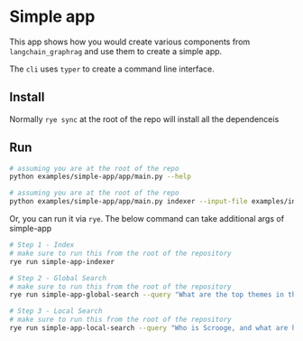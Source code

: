 # Simple app

This app shows how you would create various components from `langchain_graphrag` and use them to create a simple app.

The `cli` uses `typer` to create a command line interface.

## Install

Normally `rye sync` at the root of the repo will install all the dependenceis

## Run

```bash
# assuming you are at the root of the repo
python examples/simple-app/app/main.py --help
```

```bash
# assuming you are at the root of the repo
python examples/simple-app/app/main.py indexer --input-file examples/input-data/book.txt --output-dir temp --prompts-dir examples/prompts --cache-dir temp/cache
```
Or, you can run it via `rye`. The below command can take additional args of simple-app

```bash
# Step 1 - Index
# make sure to run this from the root of the repository
rye run simple-app-indexer
```

```bash
# Step 2 - Global Search
# make sure to run this from the root of the repository
rye run simple-app-global-search --query "What are the top themes in this story?"
```

```bash
# Step 3 - Local Search
# make sure to run this from the root of the repository
rye run simple-app-local-search --query "Who is Scrooge, and what are his main relationships?"
```
